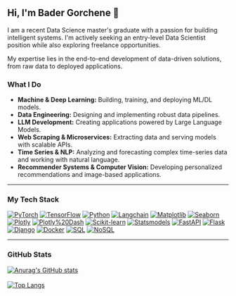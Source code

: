 ## Hi, I'm Bader Gorchene 👋

I am a recent Data Science master's graduate with a passion for building intelligent systems. I'm actively seeking an entry-level Data Scientist position while also exploring freelance opportunities.

My expertise lies in the end-to-end development of data-driven solutions, from raw data to deployed applications.

### What I Do

* **Machine & Deep Learning:** Building, training, and deploying ML/DL models.
* **Data Engineering:** Designing and implementing robust data pipelines.
* **LLM Development:** Creating applications powered by Large Language Models.
* **Web Scraping & Microservices:** Extracting data and serving models with scalable APIs.
* **Time Series & NLP:** Analyzing and forecasting complex time-series data and working with natural language.
* **Recommender Systems & Computer Vision:** Developing personalized recommendations and image-based applications.

---

### My Tech Stack

[![PyTorch](https://img.shields.io/badge/PyTorch-EE4B2B?style=for-the-badge&logo=pytorch&logoColor=white)](https://pytorch.org/)
[![TensorFlow](https://img.shields.io/badge/TensorFlow-FF6F00?style=for-the-badge&logo=tensorflow&logoColor=white)](https://www.tensorflow.org/)
[![Python](https://img.shields.io/badge/Python-3776AB?style=for-the-badge&logo=python&logoColor=white)](https://www.python.org/)
[![Langchain](https://img.shields.io/badge/Langchain-007bff?style=for-the-badge&logo=langchain&logoColor=white)](https://www.langchain.com/)
[![Matplotlib](https://img.shields.io/badge/Matplotlib-blue?style=for-the-badge&logo=matplotlib&logoColor=white)](https://matplotlib.org/)
[![Seaborn](https://img.shields.io/badge/Seaborn-green?style=for-the-badge&logo=seaborn&logoColor=white)](https://seaborn.pydata.org/)
[![Plotly](https://img.shields.io/badge/Plotly-orange?style=for-the-badge&logo=plotly&logoColor=white)](https://plotly.com/)
[![Plotly%20Dash](https://img.shields.io/badge/Plotly%20Dash-purple?style=for-the-badge&logo=dash&logoColor=white)](https://dash.plotly.com/)
[![Scikit-learn](https://img.shields.io/badge/Scikit--learn-yellow?style=for-the-badge&logo=scikit-learn&logoColor=black)](https://scikit-learn.org/)
[![Statsmodels](https://img.shields.io/badge/Statsmodels-red?style=for-the-badge&logo=statsmodels&logoColor=white)](https://www.statsmodels.org/stable/index.html)
[![FastAPI](https://img.shields.io/badge/FastAPI-009688?style=for-the-badge&logo=fastapi&logoColor=white)](https://fastapi.tiangolo.com/)
[![Flask](https://img.shields.io/badge/Flask-000000?style=for-the-badge&logo=flask&logoColor=white)](https://flask.palletsprojects.com/)
[![Django](https://img.shields.io/badge/Django-092E20?style=for-the-badge&logo=django&logoColor=white)](https://www.djangoproject.com/)
[![Docker](https://img.shields.io/badge/Docker-2496ED?style=for-the-badge&logo=docker&logoColor=white)](https://www.docker.com/)
[![SQL](https://img.shields.io/badge/SQL-386641?style=for-the-badge&logo=sqlite&logoColor=white)](https://en.wikipedia.org/wiki/SQL)
[![NoSQL](https://img.shields.io/badge/NoSQL-E65100?style=for-the-badge&logo=mongodb&logoColor=white)](https://en.wikipedia.org/wiki/NoSQL)

---

### GitHub Stats

[![Anurag's GitHub stats](https://github-readme-stats.vercel.app/api?username=bunshee)](https://github.com/anuraghazra/github-readme-stats)
<br></br>
[![Top Langs](https://github-readme-stats.vercel.app/api/top-langs/?username=bunshee&layout=pie)](https://github.com/anuraghazra/github-readme-stats)
